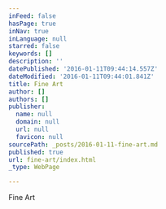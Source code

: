 ```yaml
---
inFeed: false
hasPage: true
inNav: true
inLanguage: null
starred: false
keywords: []
description: ''
datePublished: '2016-01-11T09:44:14.557Z'
dateModified: '2016-01-11T09:44:01.841Z'
title: Fine Art
author: []
authors: []
publisher:
  name: null
  domain: null
  url: null
  favicon: null
sourcePath: _posts/2016-01-11-fine-art.md
published: true
url: fine-art/index.html
_type: WebPage

---
```

Fine Art